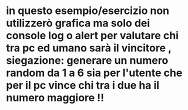 # in questo esempio/esercizio non utilizzerò grafica ma solo dei console log o alert per valutare chi tra pc ed umano sarà il vincitore , siegazione: generare un numero random da 1 a 6 sia per l'utente che per il pc vince chi tra i due ha il numero maggiore !!